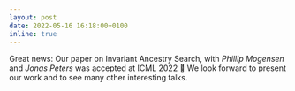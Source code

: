 ```yaml
---
layout: post
date: 2022-05-16 16:18:00+0100
inline: true
---
```

Great news: Our paper on Invariant Ancestry Search, with *Phillip Mogensen* and *Jonas Peters* was accepted at ICML 2022 :tada: We look forward to present our work and to see many other interesting talks. 